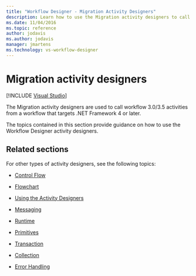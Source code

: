 ```yaml
---
title: "Workflow Designer - Migration Activity Designers"
description: Learn how to use the Migration activity designers to call workflow 3.0/3.5 activities from a workflow that targets .NET Framework 4 or later.
ms.date: 11/04/2016
ms.topic: reference
author: jodavis
ms.author: jodavis
manager: jmartens
ms.technology: vs-workflow-designer
---
```

# Migration activity designers

 [!INCLUDE [Visual Studio](~/includes/applies-to-version/vs-windows-only.md)]

The Migration activity designers are used to call workflow 3.0/3.5 activities from a workflow that targets .NET Framework 4 or later.

The topics contained in this section provide guidance on how to use the Workflow Designer activity designers.

## Related sections

For other types of activity designers, see the following topics:

- [Control Flow](../workflow-designer/control-flow-activity-designers.md)

- [Flowchart](../workflow-designer/flowchart-activity-designers.md)

- [Using the Activity Designers](control-flow-activity-designers.md)

- [Messaging](../workflow-designer/messaging-activity-designers.md)

- [Runtime](../workflow-designer/runtime-activity-designers.md)

- [Primitives](../workflow-designer/primitives-activity-designers.md)

- [Transaction](../workflow-designer/transaction-activity-designers.md)

- [Collection](../workflow-designer/collection-activity-designers.md)

- [Error Handling](../workflow-designer/error-handling-activity-designers.md)